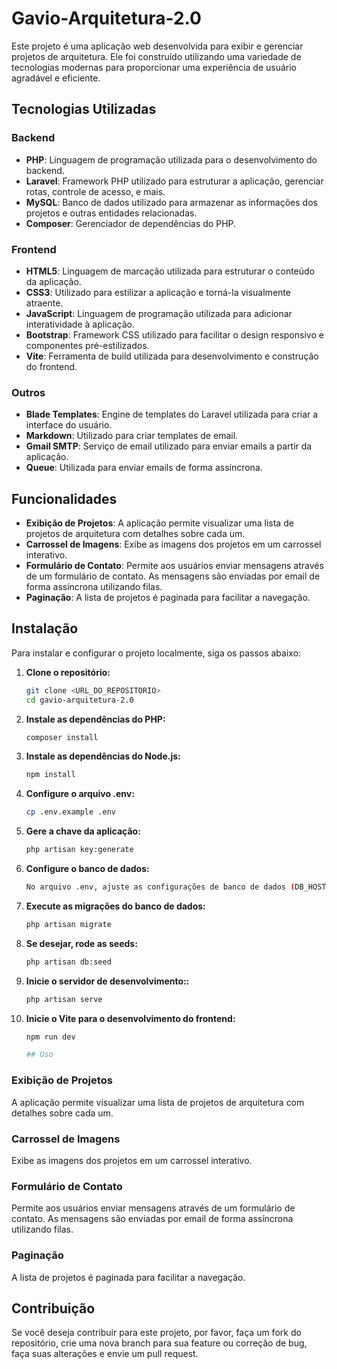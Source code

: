 # Gavio-Arquitetura-2.0

Este projeto é uma aplicação web desenvolvida para exibir e gerenciar projetos de arquitetura. Ele foi construído utilizando uma variedade de tecnologias modernas para proporcionar uma experiência de usuário agradável e eficiente.

## Tecnologias Utilizadas

### Backend

- **PHP**: Linguagem de programação utilizada para o desenvolvimento do backend.
- **Laravel**: Framework PHP utilizado para estruturar a aplicação, gerenciar rotas, controle de acesso, e mais.
- **MySQL**: Banco de dados utilizado para armazenar as informações dos projetos e outras entidades relacionadas.
- **Composer**: Gerenciador de dependências do PHP.

### Frontend

- **HTML5**: Linguagem de marcação utilizada para estruturar o conteúdo da aplicação.
- **CSS3**: Utilizado para estilizar a aplicação e torná-la visualmente atraente.
- **JavaScript**: Linguagem de programação utilizada para adicionar interatividade à aplicação.
- **Bootstrap**: Framework CSS utilizado para facilitar o design responsivo e componentes pré-estilizados.
- **Vite**: Ferramenta de build utilizada para desenvolvimento e construção do frontend.
  
### Outros

- **Blade Templates**: Engine de templates do Laravel utilizada para criar a interface do usuário.
- **Markdown**: Utilizado para criar templates de email.
- **Gmail SMTP**: Serviço de email utilizado para enviar emails a partir da aplicação.
- **Queue**: Utilizada para enviar emails de forma assíncrona.

## Funcionalidades

- **Exibição de Projetos**: A aplicação permite visualizar uma lista de projetos de arquitetura com detalhes sobre cada um.
- **Carrossel de Imagens**: Exibe as imagens dos projetos em um carrossel interativo.
- **Formulário de Contato**: Permite aos usuários enviar mensagens através de um formulário de contato. As mensagens são enviadas por email de forma assíncrona utilizando filas.
- **Paginação**: A lista de projetos é paginada para facilitar a navegação.

## Instalação

Para instalar e configurar o projeto localmente, siga os passos abaixo:

1. **Clone o repositório:**
   ```bash
   git clone <URL_DO_REPOSITORIO>
   cd gavio-arquitetura-2.0

2. **Instale as dependências do PHP:**
    ```bash
    composer install

3. **Instale as dependências do Node.js:**
    ```bash
    npm install

4. **Configure o arquivo .env:**
    ```bash
    cp .env.example .env

5. **Gere a chave da aplicação:**
    ```bash
    php artisan key:generate

6. **Configure o banco de dados:**
    ```bash
    No arquivo .env, ajuste as configurações de banco de dados (DB_HOST, DB_PORT, DB_DATABASE, DB_USERNAME, DB_PASSWORD) conforme necessário.

7. **Execute as migrações do banco de dados:**
    ```bash
    php artisan migrate

7. **Se desejar, rode as seeds:**
    ```bash
    php artisan db:seed

9. **Inicie o servidor de desenvolvimento::**
    ```bash
    php artisan serve

10. **Inicie o Vite para o desenvolvimento do frontend:**
    ```bash
    npm run dev

    ## Uso

### Exibição de Projetos

A aplicação permite visualizar uma lista de projetos de arquitetura com detalhes sobre cada um.

### Carrossel de Imagens

Exibe as imagens dos projetos em um carrossel interativo.

### Formulário de Contato

Permite aos usuários enviar mensagens através de um formulário de contato. As mensagens são enviadas por email de forma assíncrona utilizando filas.

### Paginação

A lista de projetos é paginada para facilitar a navegação.

## Contribuição

Se você deseja contribuir para este projeto, por favor, faça um fork do repositório, crie uma nova branch para sua feature ou correção de bug, faça suas alterações e envie um pull request.


